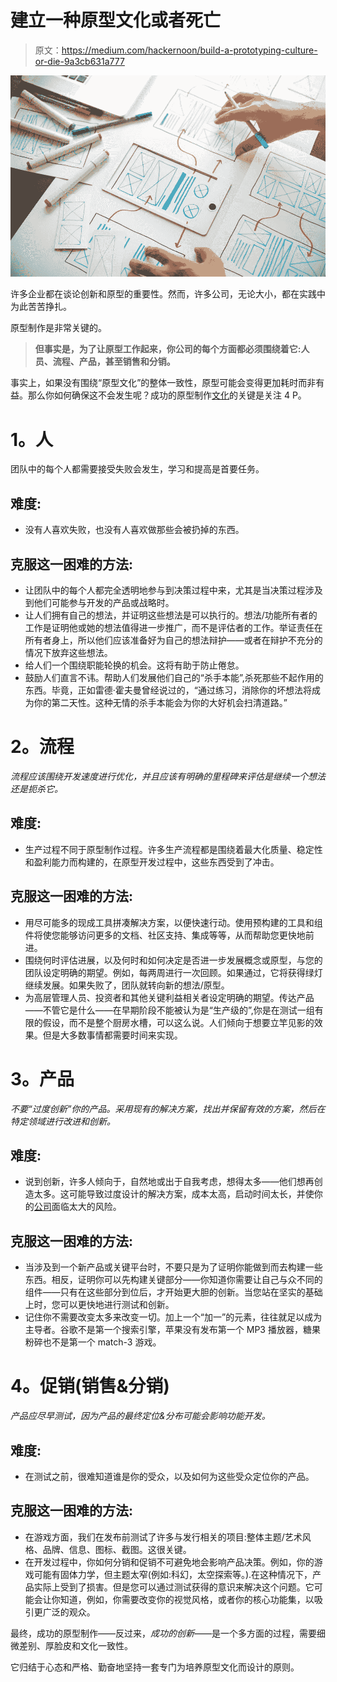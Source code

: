 # 建立一种原型文化或者死亡

> 原文：<https://medium.com/hackernoon/build-a-prototyping-culture-or-die-9a3cb631a777>

![](img/9c12ae5f92a05ec0d3957eb5bb883191.png)

许多企业都在谈论创新和原型的重要性。然而，许多公司，无论大小，都在实践中为此苦苦挣扎。

原型制作是非常关键的。

> **但事实是，为了让原型工作起来，你公司的每个方面都必须围绕着它:人员、流程、产品，甚至销售和分销。**

事实上，如果没有围绕“原型文化”的整体一致性，原型可能会变得更加耗时而非有益。那么你如何确保这不会发生呢？成功的原型制作[文化](https://hackernoon.com/tagged/culture)的关键是关注 4 P。

# **1。人**

团队中的每个人都需要接受失败会发生，学习和提高是首要任务。

## 难度:

*   没有人喜欢失败，也没有人喜欢做那些会被扔掉的东西。

## 克服这一困难的方法:

*   让团队中的每个人都完全透明地参与到决策过程中来，尤其是当决策过程涉及到他们可能参与开发的产品或战略时。
*   让人们拥有自己的想法，并证明这些想法是可以执行的。想法/功能所有者的工作是证明他或她的想法值得进一步推广，而不是评估者的工作。举证责任在所有者身上，所以他们应该准备好为自己的想法辩护——或者在辩护不充分的情况下放弃这些想法。
*   给人们一个围绕职能轮换的机会。这将有助于防止倦怠。
*   鼓励人们直言不讳。帮助人们发展他们自己的“杀手本能”,杀死那些不起作用的东西。毕竟，正如雷德·霍夫曼曾经说过的，“通过练习，消除你的坏想法将成为你的第二天性。这种无情的杀手本能会为你的大好机会扫清道路。”

# **2。流程**

*流程应该围绕开发速度进行优化，并且应该有明确的里程碑来评估是继续一个想法还是扼杀它。*

## 难度:

*   生产过程不同于原型制作过程。许多生产流程都是围绕着最大化质量、稳定性和盈利能力而构建的，在原型开发过程中，这些东西受到了冲击。

## 克服这一困难的方法:

*   用尽可能多的现成工具拼凑解决方案，以便快速行动。使用预构建的工具和组件将使您能够访问更多的文档、社区支持、集成等等，从而帮助您更快地前进。
*   围绕何时评估进展，以及何时和如何决定是否进一步发展概念或原型，与您的团队设定明确的期望。例如，每两周进行一次回顾。如果通过，它将获得绿灯继续发展。如果失败了，团队就转向新的想法/原型。
*   为高层管理人员、投资者和其他关键利益相关者设定明确的期望。传达产品——不管它是什么——在早期阶段不能被认为是“生产级的”,你是在测试一组有限的假设，而不是整个厨房水槽，可以这么说。人们倾向于想要立竿见影的效果。但是大多数事情都需要时间来实现。

# **3。产品**

*不要“过度创新”你的产品。采用现有的解决方案，找出并保留有效的方案，然后在特定领域进行改进和创新。*

## 难度:

*   说到创新，许多人倾向于，自然地或出于自我考虑，想得太多——他们想再创造太多。这可能导致过度设计的解决方案，成本太高，启动时间太长，并使你的[公司](https://hackernoon.com/tagged/company)面临太大的风险。

## 克服这一困难的方法:

*   当涉及到一个新产品或关键平台时，不要只是为了证明你能做到而去构建一些东西。相反，证明你可以先构建关键部分——你知道你需要让自己与众不同的组件——只有在这些部分到位后，才开始更大胆的创新。当您站在坚实的基础上时，您可以更快地进行测试和创新。
*   记住你不需要改变太多来改变一切。加上一个“加一”的元素，往往就足以成为主导者。谷歌不是第一个搜索引擎，苹果没有发布第一个 MP3 播放器，糖果粉碎也不是第一个 match-3 游戏。

# **4。促销(销售&分销)**

*产品应尽早测试，因为产品的最终定位&分布可能会影响功能开发。*

## 难度:

*   在测试之前，很难知道谁是你的受众，以及如何为这些受众定位你的产品。

## 克服这一困难的方法:

*   在游戏方面，我们在发布前测试了许多与发行相关的项目:整体主题/艺术风格、品牌、信息、图标、截图。这很关键。
*   在开发过程中，你如何分销和促销不可避免地会影响产品决策。例如，你的游戏可能有固体力学，但主题太窄(例如:科幻，太空探索等。).在这种情况下，产品实际上受到了损害。但是您可以通过测试获得的意识来解决这个问题。它可能会让你知道，例如，你需要改变你的视觉风格，或者你的核心功能集，以吸引更广泛的观众。

最终，成功的原型制作——反过来，*成功的创新*——是一个多方面的过程，需要细微差别、厚脸皮和文化一致性。

它归结于心态和严格、勤奋地坚持一套专门为培养原型文化而设计的原则。